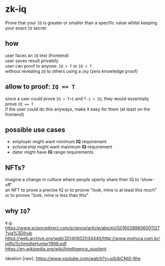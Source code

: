 # zk-iq
Prove that your `IQ` is greater or smaller than a specific value whilst keeping your exact `IQ` secret

## how
user faces an `IQ` test (frontend)  
user saves result privately  
user can proof to anyone: `IQ > T` or `IQ < T`  
without revealing `IQ`
to others using a `zkp` (zero knowledge proof)

## allow to proof: `IQ == T`
since a user could prove `IQ < T+1` and `T-1 < IQ`, they would essentially prove `IQ == T`  
if the user could do this anyways, make it easy for them (at least on the frontend)

## possible use cases
- employer might want minimum **IQ** requirement
- scholarship might want maximum **IQ** requirement
- dater might have **IQ** range requirements

## NFTs?
imagine a change in culture where people openly share their IQ to 'show-off'  
an NFT to prove a precise IQ or to proove "look, mine is at least this much" or to proove "look, mine is less than this"

## why `IQ`?
e.g.
https://www.sciencedirect.com/science/article/abs/pii/S0160289606001127?via%3Dihub
https://web.archive.org/web/20140602034440/http://www.moityca.com.br/pdfs/SchmidteHunter1998.pdf
https://en.wikipedia.org/wiki/Intelligence_quotient

ideation [raw]: https://www.youtube.com/watch?v=sdUbCNt0-Ww
